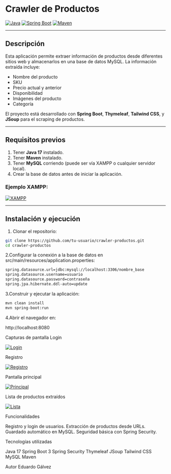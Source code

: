 # Crawler de Productos

[![Java](https://img.shields.io/badge/Java-17-orange)](https://www.oracle.com/java/)
[![Spring Boot](https://img.shields.io/badge/Spring%20Boot-3.2.0-brightgreen)](https://spring.io/projects/spring-boot)
[![Maven](https://img.shields.io/badge/Maven-3.9.2-blue)](https://maven.apache.org/)

---

## Descripción

Esta aplicación permite extraer información de productos desde diferentes sitios web y almacenarlos en una base de datos MySQL. La información extraída incluye:

- Nombre del producto
- SKU
- Precio actual y anterior
- Disponibilidad
- Imágenes del producto
- Categoría

El proyecto está desarrollado con **Spring Boot**, **Thymeleaf**, **Tailwind CSS**, y **JSoup** para el scraping de productos.

---

## Requisitos previos

1. Tener **Java 17** instalado.
2. Tener **Maven** instalado.
3. Tener **MySQL** corriendo (puede ser vía XAMPP o cualquier servidor local).
4. Crear la base de datos antes de iniciar la aplicación.

### Ejemplo XAMPP:

[![XAMPP](docs/images/xampp.png)](docs/images/xampp.png)

---

## Instalación y ejecución


1. Clonar el repositorio:

```bash
git clone https://github.com/tu-usuario/crawler-productos.git
cd crawler-productos
```

2.Configurar la conexión a la base de datos en src/main/resources/application.properties:

```bash
spring.datasource.url=jdbc:mysql://localhost:3306/nombre_base
spring.datasource.username=usuario
spring.datasource.password=contraseña
spring.jpa.hibernate.ddl-auto=update
```

3.Construir y ejecutar la aplicación:

```bash
mvn clean install
mvn spring-boot:run
```
4.Abrir el navegador en:

http://localhost:8080

Capturas de pantalla
Login

[![Login](docs/images/login.png)](docs/images/login.png)

Registro

[![Registro](docs/images/registro.png)](docs/images/registro.png)

Pantalla principal

[![Principal](docs/images/principal.png)](docs/images/principal.png)

Lista de productos extraídos

[![Lista](docs/images/lista.png)](docs/images/lista.png)

Funcionalidades

Registro y login de usuarios.
Extracción de productos desde URLs.
Guardado automático en MySQL.
Seguridad básica con Spring Security.

Tecnologías utilizadas

Java 17
Spring Boot 3
Spring Security
Thymeleaf
JSoup
Tailwind CSS
MySQL
Maven

Autor
Eduardo Gálvez

